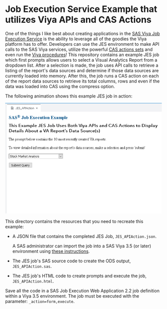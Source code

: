 # Job Execution Service Example that utilizes Viya APIs and CAS Actions

One of the things I like best about creating applications in the [SAS Viya Job Execution Service](https://go.documentation.sas.com/?cdcId=jobexeccdc&cdcVersion=2.2&docsetId=jobexecug&docsetTarget=titlepage.htm&locale=en#p0izfftsr05kf6n1barcj6t2pxid) is the ability to leverage all of the goodies the Viya platform has to offer.  Developers can use the JES environment to make API calls to the SAS Viya services, utilize the powerful [CAS actions sets](https://go.documentation.sas.com/?docsetId=pgmdiff&docsetTarget=p06ibhzb2bklaon1a86ili3wpil9.htm&docsetVersion=3.5&locale=en) and even run the [Viya procedures](https://go.documentation.sas.com/?docsetId=pgmdiff&docsetTarget=n16pcp93f99tsen11ks9rgnongpw.htm&docsetVersion=3.5&locale=en)!  This repository contains an example JES job which first prompts allows users to select a Visual Analytics Report from a dropdown list.  After a selection is made, the job uses API calls to retrieve a listing of the report's data sources and determine if those data sources are currently loaded into memory.  After this, the job runs a CAS action on each of the report data sources to retrieve its total columns, rows and even if the data was loaded into CAS using the compress option.

The following animation shows this example JES job in action:

![Sample HTML form](./JES_APIAction.gif)

This directory contains the resources that you need to recreate this example:

- A JSON file that contains the completed JES Job,
  `JES_APIAction.json`.

  A SAS administrator can import the job into a SAS Viya 3.5 (or later)
  environment using
  [these instructions](https://go.documentation.sas.com/?docsetId=calpromotion&docsetTarget=n0djzpossyj6rrn1vvi1wfvp2qhp.htm&docsetVersion=3.5&locale=en#p1h997oay4wsjon1uby6m99zzhsx).

- The JES job's SAS source code to create the ODS output,
  `JES_APIAction.sas`.
- The JES job's HTML code to create prompts and execute the job,
  `JES_APIAction.html`.

Save all the code in a SAS Job Execution Web Application 2.2 job definition
within a Viya 3.5 environment. The job must be executed with the parameter:
`_action=form,execute`.
